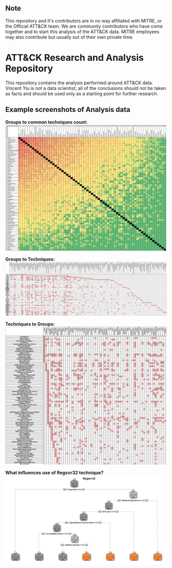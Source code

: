 ## Note

This repository and it's contributors are in no way affiliated with MITRE, or the Official ATT&CK team. We are community contributors who have come together and to start this analysis of the ATT&CK data. MITRE employees may also contribute but usually out of their own private time.

# ATT&CK Research and Analysis Repository

This repository contains the analysis performed around ATT&CK data. Vincent Yiu is not a data scientist; all of the conclusions should not be taken as facts and should be used only as a starting point for further research.

## Example screenshots of Analysis data

**Groups to common techniques count:** ![Groups to common techniques count](Screenshots/Group_Technique_Common.jpg)

**Groups to Techniques:** ![Groups to Techniques](Screenshots/GroupXTechnique.png)

**Techniques to Groups:** ![Techniques to Groups](Screenshots/TechniqueXGroup.png)

**What influences use of Regsvr32 technique?** ![Decision Tree for Regsvr32](Screenshots/Decision_Tree_Regsvr32.jpg)